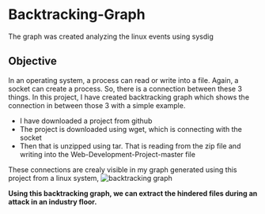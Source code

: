# Backtracking-Graph
The graph was created analyzing the linux events using sysdig 

## Objective
In an operating system, a process can read or write into a file. Again, a socket can create a process. So, there is a connection between these 3 things. In this project, I have created backtracking graph which shows the connection in between those 3 with a simple example. 
 - I have downloaded a project from github
 - The project is downloaded using wget, which is connecting with the socket
 - Then that is unzipped using tar. That is reading from the zip file and writing into the Web-Development-Project-master file
 
These connections are crealy visible in my graph generated using this project from a linux system,
 ![backtracking graph](https://user-images.githubusercontent.com/26908164/186519192-c90d27ae-cb4e-4209-96de-799b11b944ec.PNG)
 
 **Using this backtracking graph, we can extract the hindered files during an attack in an industry floor.**
